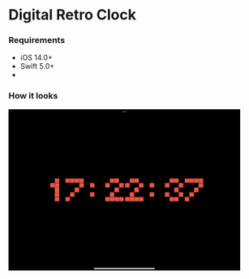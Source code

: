 # Digital Retro Clock

### Requirements

- iOS 14.0+
- Swift 5.0+
- 
### How it looks
<p align="left">
<img src="https://github.com/tana90/DigitalRetroClock/raw/master/example.PNG?raw=true" width="457"/>
</p>
